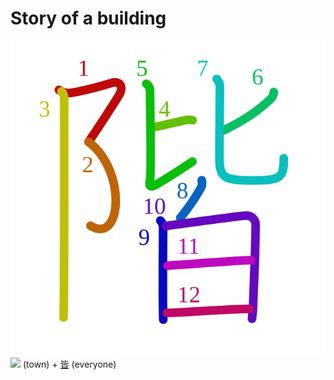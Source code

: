 # Story of a building
![968e](Kanji/kanji-colorize/968e.svg)
![](http://www.kanjidamage.com/assets/radsmall/town-5b6cedad9082f836d90ce4150a4c12639ea53c5e5b033e84df6ee78a96d1dddb.jpg) (town) + [皆](Kanji/kanji-dict/皆.md) (everyone)